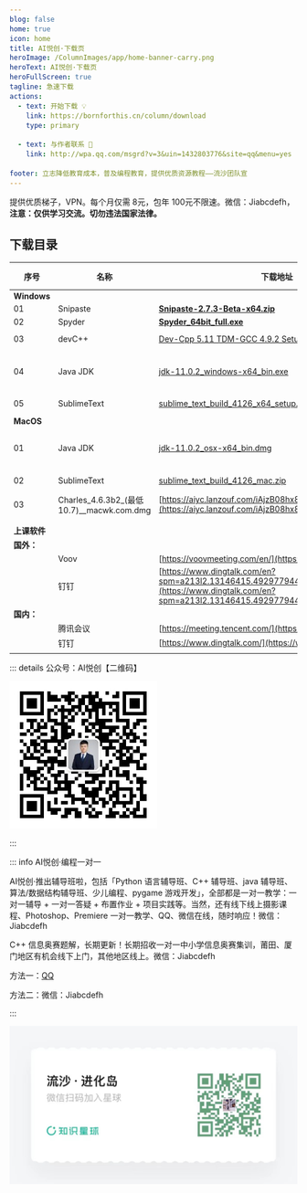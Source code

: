 ```yaml
---
blog: false
home: true
icon: home
title: AI悦创·下载页
heroImage: /ColumnImages/app/home-banner-carry.png
heroText: AI悦创·下载页
heroFullScreen: true
tagline: 急速下载
actions:
  - text: 开始下载 💡
    link: https://bornforthis.cn/column/download
    type: primary	

  - text: 与作者联系 👋
    link: http://wpa.qq.com/msgrd?v=3&uin=1432803776&site=qq&menu=yes

footer: 立志降低教育成本，普及编程教育，提供优质资源教程——流沙团队宣
---
```


提供优质梯子，VPN。每个月仅需 8元，包年 100元不限速。微信：Jiabcdefh，**注意：仅供学习交流。切勿违法国家法律。**



## 下载目录

| 序号         | 名称                                      | 下载地址                                                     | 官网                                                         | 作用 |
| ------------ | ----------------------------------------- | ------------------------------------------------------------ | ------------------------------------------------------------ | ---- |
| **Windows**  |                                           |                                                              |                                                              |      |
| 01           | Snipaste                                  | [**Snipaste-2.7.3-Beta-x64.zip**](https://aiyc.lanzouf.com/iqFUt05dg7qd) | [https://www.snipaste.com/](https://www.snipaste.com/)       |      |
| 02           | Spyder                                    | **[Spyder_64bit_full.exe](https://github.com/spyder-ide/spyder/releases)** | [https://www.spyder-ide.org/](https://www.spyder-ide.org/)   |      |
| 03           | devC++                                    | [Dev-Cpp 5.11 TDM-GCC 4.9.2 Setup.exe](https://aiyc.lanzouf.com/iH8Wl06jgjub) | [https://sourceforge.net/projects/orwelldevcpp/](https://sourceforge.net/projects/orwelldevcpp/) |      |
| 04           | Java JDK                                  | [jdk-11.0.2_windows-x64_bin.exe](https://res001.geekbang.org/tools/jdk-11.0.2_windows-x64_bin.exe) | [https://www.oracle.com/java/technologies/downloads/#jdk18-windows](https://www.oracle.com/java/technologies/downloads/#jdk18-windows) |      |
| 05           | SublimeText                               | [sublime_text_build_4126_x64_setup.exe](https://aiyc.lanzouf.com/iuBw106jgk9g) | [https://www.sublimetext.com/download](https://www.sublimetext.com/download) |      |
| **MacOS**    |                                           |                                                              |                                                              |      |
| 01           | Java JDK                                  | [jdk-11.0.2_osx-x64_bin.dmg](https://res001.geekbang.org/tools/jdk-11.0.2_osx-x64_bin.dmg) | [https://www.oracle.com/java/technologies/downloads/#jdk18-mac](https://www.oracle.com/java/technologies/downloads/#jdk18-mac) |      |
| 02           | SublimeText                               | [sublime_text_build_4126_mac.zip](https://aiyc.lanzouf.com/iOosQ06jgsza) | [https://www.sublimetext.com/download](https://www.sublimetext.com/download) |      |
| 03           | Charles_4.6.3b2_(最低10.7)__macwk.com.dmg | [https://aiyc.lanzouf.com/iAjzB08hx8da](https://aiyc.lanzouf.com/iAjzB08hx8da) | [https://www.charlesproxy.com/](https://www.charlesproxy.com/) | 抓包 |
|              |                                           |                                                              |                                                              |      |
|              |                                           |                                                              |                                                              |      |
| **上课软件** |                                           |                                                              |                                                              |      |
| **国外：**   |                                           |                                                              |                                                              |      |
|              | Voov                                      | [https://voovmeeting.com/en/](https://voovmeeting.com/en/)   | [https://voovmeeting.com/en/](https://voovmeeting.com/en/)   |      |
|              | 钉钉                                      | [https://www.dingtalk.com/en?spm=a213l2.13146415.4929779444.98.7f157166XUhm6c](https://www.dingtalk.com/en?spm=a213l2.13146415.4929779444.98.7f157166XUhm6c) | [https://www.dingtalk.com/en?spm=a213l2.13146415.4929779444.98.7f157166XUhm6c](https://www.dingtalk.com/en?spm=a213l2.13146415.4929779444.98.7f157166XUhm6c) |      |
| **国内：**   |                                           |                                                              |                                                              |      |
|              | 腾讯会议                                  | [https://meeting.tencent.com/](https://meeting.tencent.com/) | [https://meeting.tencent.com/](https://meeting.tencent.com/) |      |
|              | 钉钉                                      | [https://www.dingtalk.com/](https://www.dingtalk.com/)       | [https://www.dingtalk.com/](https://www.dingtalk.com/)       |      |
|              |                                           |                                                              |                                                              |      |

::: details 公众号：AI悦创【二维码】

![](/gzh.jpg)

:::

::: info AI悦创·编程一对一

AI悦创·推出辅导班啦，包括「Python 语言辅导班、C++ 辅导班、java 辅导班、算法/数据结构辅导班、少儿编程、pygame 游戏开发」，全部都是一对一教学：一对一辅导 + 一对一答疑 + 布置作业 + 项目实践等。当然，还有线下线上摄影课程、Photoshop、Premiere 一对一教学、QQ、微信在线，随时响应！微信：Jiabcdefh

C++ 信息奥赛题解，长期更新！长期招收一对一中小学信息奥赛集训，莆田、厦门地区有机会线下上门，其他地区线上。微信：Jiabcdefh

方法一：[QQ](http://wpa.qq.com/msgrd?v=3&uin=1432803776&site=qq&menu=yes)

方法二：微信：Jiabcdefh

:::

![](/zsxq.jpg)




